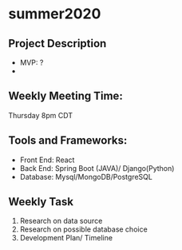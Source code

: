 # summer2020

## Project Description
- MVP: ?
- 

## Weekly Meeting Time:
 Thursday 8pm CDT

## Tools and Frameworks:
- Front End: React
- Back End: Spring Boot (JAVA)/ Django(Python)
- Database: Mysql/MongoDB/PostgreSQL

## Weekly Task
1. Research on data source
2. Research on possible database choice
3. Development Plan/ Timeline
